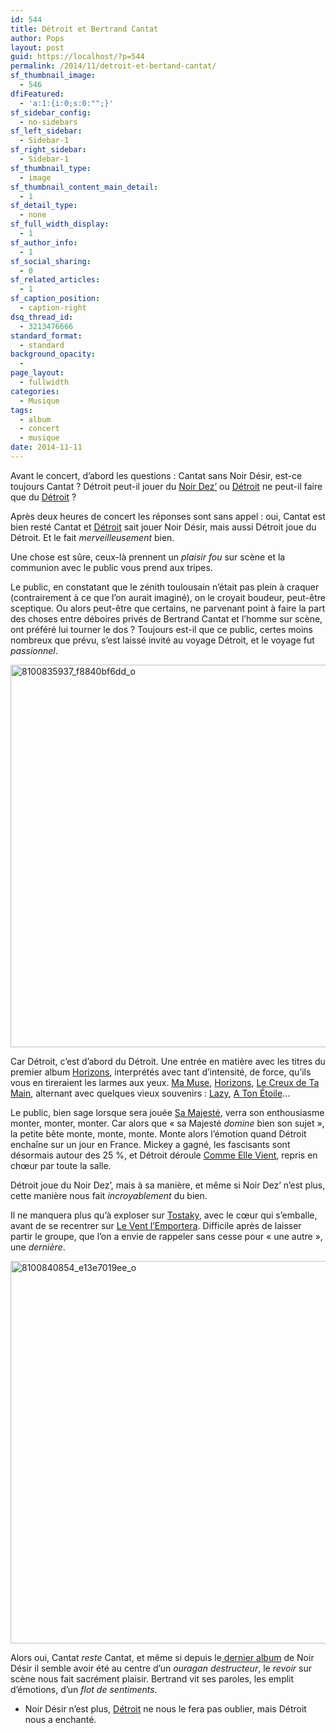 ```yaml
---
id: 544
title: Détroit et Bertrand Cantat
author: Pops
layout: post
guid: https://localhost/?p=544
permalink: /2014/11/detroit-et-bertand-cantat/
sf_thumbnail_image:
  - 546
dfiFeatured:
  - 'a:1:{i:0;s:0:"";}'
sf_sidebar_config:
  - no-sidebars
sf_left_sidebar:
  - Sidebar-1
sf_right_sidebar:
  - Sidebar-1
sf_thumbnail_type:
  - image
sf_thumbnail_content_main_detail:
  - 1
sf_detail_type:
  - none
sf_full_width_display:
  - 1
sf_author_info:
  - 1
sf_social_sharing:
  - 0
sf_related_articles:
  - 1
sf_caption_position:
  - caption-right
dsq_thread_id:
  - 3213476666
standard_format:
  - standard
background_opacity:
  - 
page_layout:
  - fullwidth
categories:
  - Musique
tags:
  - album
  - concert
  - musique
date: 2014-11-11
---
```

Avant le concert, d’abord les questions : Cantat sans Noir Désir, est-ce toujours Cantat ? Détroit peut-il jouer du [Noir Dez’][1] ou [Détroit][2] ne peut-il faire que du [Détroit][3] ?

Après deux heures de concert les réponses sont sans appel : oui, Cantat est bien resté <a>Cantat</a> et [Détroit][3] sait jouer Noir Désir, mais aussi Détroit joue du Détroit. Et le fait *merveilleusement* bien.

Une chose est sûre, ceux-là prennent un *plaisir fou* sur scène et la communion avec le public vous prend aux tripes.

Le public, en constatant que le zénith toulousain n’était pas plein à craquer (contrairement à ce que l’on aurait imaginé), on le croyait boudeur, peut-être sceptique. Ou alors peut-être que certains, ne parvenant point à faire la part des choses entre déboires privés de Bertrand Cantat et l’homme sur scène, ont préféré lui tourner le dos ? Toujours est-il que ce public, certes moins nombreux que prévu, s’est laissé invité au voyage Détroit, et le voyage fut *passionnel*.

[<img class="aligncenter size-full wp-image-547" src="https://s3.eu-central-1.amazonaws.com/tfada/8100835937_f8840bf6dd_o.jpg" alt="8100835937_f8840bf6dd_o" width="612" height="612" />][4]

Car Détroit, c’est d’abord du Détroit. Une entrée en matière avec les titres du premier album [Horizons][2], interprétés avec tant d’intensité, de force, qu’ils vous en tireraient les larmes aux yeux. [Ma Muse][5], [Horizons][2], [Le Creux de Ta Main][6], alternant avec quelques vieux souvenirs : [Lazy][7], [A Ton Étoile][8]…

Le public, bien sage lorsque sera jouée [Sa Majesté][9], verra son enthousiasme monter, monter, monter. Car alors que « sa Majesté *domine* bien son sujet », la petite bête monte, monte, monte. Monte alors l’émotion quand Détroit enchaîne sur un jour en France. Mickey a gagné, les fascisants sont désormais autour des 25 %, et Détroit déroule [Comme Elle Vient][10], repris en chœur par toute la salle.

Détroit joue du Noir Dez’, mais à sa manière, et même si Noir Dez’ n’est plus, cette manière nous fait *incroyablement* du bien.

Il ne manquera plus qu’à exploser sur [Tostaky][11], avec le cœur qui s’emballe, avant de se recentrer sur [Le Vent l’Emportera][12]. Difficile après de laisser partir le groupe, que l’on a envie de rappeler sans cesse pour « une autre », une *dernière*.

[<img class="aligncenter size-full wp-image-548" src="https://s3.eu-central-1.amazonaws.com/tfada/8100840854_e13e7019ee_o.jpg" alt="8100840854_e13e7019ee_o" width="612" height="612" />][13]

Alors oui, Cantat *reste* Cantat, et même si depuis le[ dernier album][2] de Noir Désir il semble avoir été au centre d’un *ouragan destructeur*, le *revoir* sur scène nous fait sacrément plaisir. Bertrand vit ses paroles, les emplit d’émotions, d’un *flot de sentiments*.  
* Noir Désir n’est plus, [Détroit][2] ne nous le fera pas oublier, mais Détroit nous a enchanté.

 [1]: https://www.amazon.fr/s/?_encoding=UTF8&ajr=0&camp=1642&creative=19458&field-keywords=noir%20désir&linkCode=ur2&rh=n%3A301062%2Ck%3Anoir%20désir&tag=tfadafr04-21&url=search-alias%3Dpopular&linkId=JTE36CHW3PJ7SADE
 [2]: https://www.amazon.fr/gp/product/B00FSU90BW/ref=as_li_tl?ie=UTF8&camp=1642&creative=19458&creativeASIN=B00FSU90BW&linkCode=as2&tag=tfadafr04-21&linkId=DKSTY6NKDC3QDADF
 [3]: https://www.amazon.fr/gp/product/B00NQ9YXA0/ref=as_li_tl?ie=UTF8&camp=1642&creative=19458&creativeASIN=B00NQ9YXA0&linkCode=as2&tag=tfadafr04-21&linkId=G63BEJXK27MPCKEM
 [4]: https://s3.eu-central-1.amazonaws.com/tfada/8100835937_f8840bf6dd_o.jpg
 [5]: https://www.amazon.fr/gp/product/B00GPMSD7E/ref=as_li_tl?ie=UTF8&camp=1642&creative=19458&creativeASIN=B00GPMSD7E&linkCode=as2&tag=tfadafr04-21&linkId=UW4HXCUPWQXJVUEH
 [6]: https://www.amazon.fr/gp/product/B00GPMSNKG/ref=as_li_tl?ie=UTF8&camp=1642&creative=19458&creativeASIN=B00GPMSNKG&linkCode=as2&tag=tfadafr04-21&linkId=FGFWYXMB2STPKCHW
 [7]: https://www.amazon.fr/gp/product/B00P2F4ZYU/ref=as_li_tl?ie=UTF8&camp=1642&creative=19458&creativeASIN=B00P2F4ZYU&linkCode=as2&tag=tfadafr04-21&linkId=ASGTA3RIWF4V7MBI
 [8]: https://www.amazon.fr/gp/product/B0025HX6ZM/ref=as_li_tl?ie=UTF8&camp=1642&creative=19458&creativeASIN=B0025HX6ZM&linkCode=as2&tag=tfadafr04-21&linkId=YAOSYXPCGW4DTAWP
 [9]: https://www.amazon.fr/gp/product/B00GPMSOQY/ref=as_li_tl?ie=UTF8&camp=1642&creative=19458&creativeASIN=B00GPMSOQY&linkCode=as2&tag=tfadafr04-21&linkId=42HJB2WVOV56NKNS
 [10]: https://www.amazon.fr/gp/product/B00O0FLGYK/ref=as_li_tl?ie=UTF8&camp=1642&creative=19458&creativeASIN=B00O0FLGYK&linkCode=as2&tag=tfadafr04-21&linkId=MGXTHTYVHSD3KUMF
 [11]: https://www.amazon.fr/gp/product/B0025AU936/ref=as_li_tl?ie=UTF8&camp=1642&creative=19458&creativeASIN=B0025AU936&linkCode=as2&tag=tfadafr04-21&linkId=UMPPFJUD4CGHLF7W
 [12]: https://www.amazon.fr/gp/product/B0025GSPYA/ref=as_li_tl?ie=UTF8&camp=1642&creative=19458&creativeASIN=B0025GSPYA&linkCode=as2&tag=tfadafr04-21&linkId=AFXCTUDK3DZYN5G7
 [13]: https://s3.eu-central-1.amazonaws.com/tfada/8100840854_e13e7019ee_o.jpg